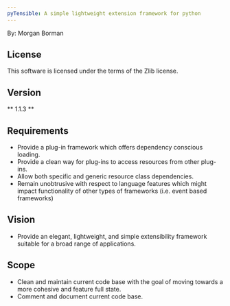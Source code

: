 ```yaml
---
pyTensible: A simple lightweight extension framework for python
---
```

By: Morgan Borman

License
----------------

This software is licensed under the terms of the Zlib license.

Version
----------------
** 1.1.3 **

Requirements
----------------

* Provide a plug-in framework which offers dependency conscious loading.
* Provide a clean way for plug-ins to access resources from other plug-ins.
* Allow both specific and generic resource class dependencies.
* Remain unobtrusive with respect to language features which might impact functionality of other types of frameworks (i.e. event based frameworks)

Vision
----------------

* Provide an elegant, lightweight, and simple extensibility framework suitable for a broad range of applications.

Scope
----------------

* Clean and maintain current code base with the goal of moving towards a more cohesive and feature full state.
* Comment and document current code base.